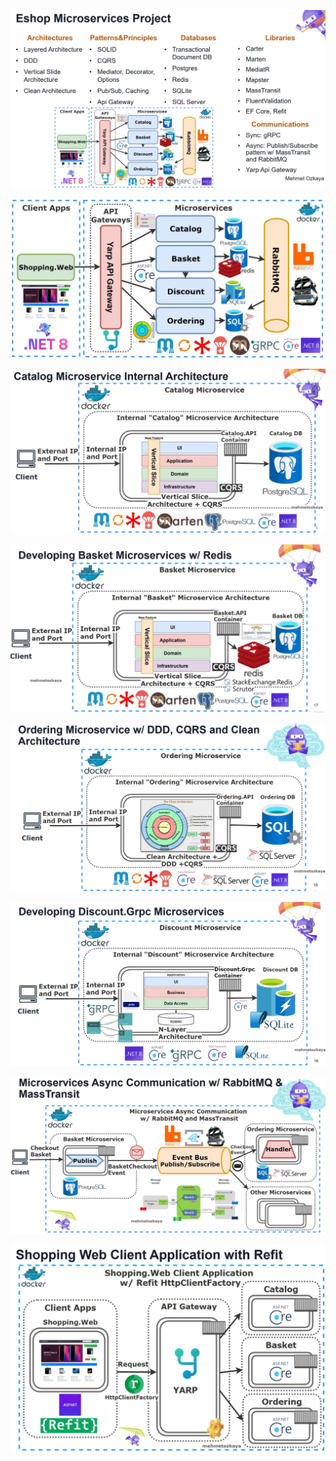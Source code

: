 ![](/imgs/project.png)

![](/imgs/full-architeture-ms.png)

![](/imgs/catalog-ms.png)

![](/imgs/basket-ms.png)

![](/imgs/ordering-ms.png)

![](/imgs/discount-ms.png)

![](/imgs/comunication-rabbitmq.png)

![](/imgs/refit.png)
